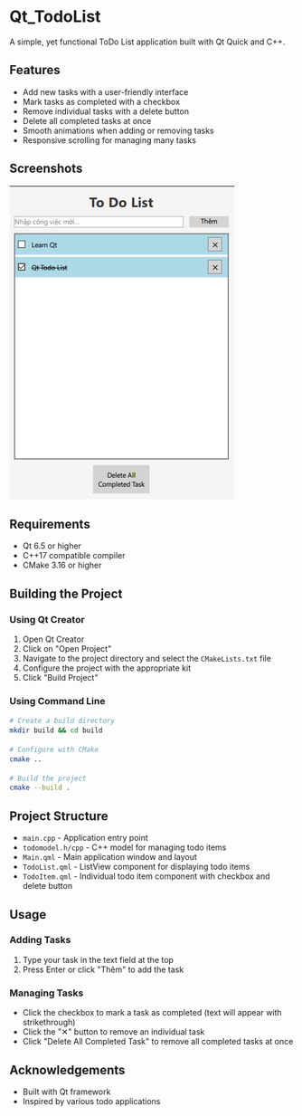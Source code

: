 # Qt_TodoList

A simple, yet functional ToDo List application built with Qt Quick and C++.

## Features

- Add new tasks with a user-friendly interface
- Mark tasks as completed with a checkbox
- Remove individual tasks with a delete button
- Delete all completed tasks at once
- Smooth animations when adding or removing tasks
- Responsive scrolling for managing many tasks

## Screenshots

![Screenshot](screenshots/Screenshot.png)

## Requirements

- Qt 6.5 or higher
- C++17 compatible compiler
- CMake 3.16 or higher

## Building the Project

### Using Qt Creator

1. Open Qt Creator
2. Click on "Open Project"
3. Navigate to the project directory and select the `CMakeLists.txt` file
4. Configure the project with the appropriate kit
5. Click "Build Project"

### Using Command Line

```bash
# Create a build directory
mkdir build && cd build

# Configure with CMake
cmake ..

# Build the project
cmake --build .
```

## Project Structure

- `main.cpp` - Application entry point
- `todomodel.h/cpp` - C++ model for managing todo items
- `Main.qml` - Main application window and layout
- `TodoList.qml` - ListView component for displaying todo items
- `TodoItem.qml` - Individual todo item component with checkbox and delete button

## Usage

### Adding Tasks

1. Type your task in the text field at the top
2. Press Enter or click "Thêm" to add the task

### Managing Tasks

- Click the checkbox to mark a task as completed (text will appear with strikethrough)
- Click the "✕" button to remove an individual task
- Click "Delete All Completed Task" to remove all completed tasks at once


## Acknowledgements

- Built with Qt framework
- Inspired by various todo applications
